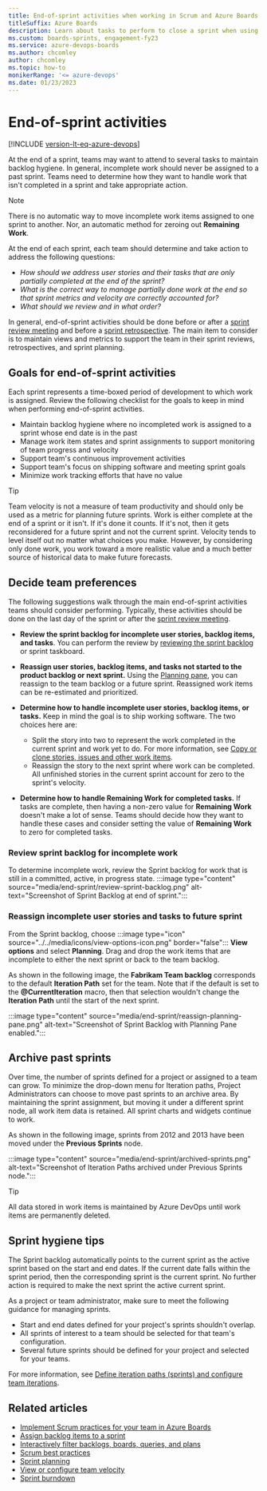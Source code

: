 ```yaml
---
title: End-of-sprint activities when working in Scrum and Azure Boards
titleSuffix: Azure Boards  
description: Learn about tasks to perform to close a sprint when using Scrum in Azure Boards. 
ms.custom: boards-sprints, engagement-fy23 
ms.service: azure-devops-boards 
ms.author: chcomley
author: chcomley
ms.topic: how-to
monikerRange: '<= azure-devops'
ms.date: 01/23/2023
---
```



# End-of-sprint activities

[!INCLUDE [version-lt-eq-azure-devops](../../includes/version-lt-eq-azure-devops.md)] 

<!--- https://github.com/MicrosoftDocs/azure-devops-docs/issues/12672 --> 

At the end of a sprint, teams may want to attend to several tasks to maintain backlog hygiene. In general, incomplete work should never be assigned to a past sprint. Teams need to determine how they want to handle work that isn't completed in a sprint and take appropriate action. 

> [!NOTE]   
> There is no automatic way to move incomplete work items assigned to one sprint to another. Nor, an automatic method for zeroing out **Remaining Work**.
  
At the end of each sprint, each team should determine and take action to address the following questions:  
- *How should we address user stories and their tasks that are only partially completed at the end of the sprint?*  
- *What is the correct way to manage partially done work at the end so that sprint metrics and velocity are correctly accounted for?*
- *What should we review and in what order?*

In general, end-of-sprint activities should be done before or after a [sprint review meeting](best-practices-scrum.md#sprint-review-meetings) and before a [sprint retrospective](best-practices-scrum.md#sprint-retrospective-meetings). The main item to consider is to maintain views and metrics to support the team in their sprint reviews, retrospectives, and sprint planning.  

## Goals for end-of-sprint activities  

Each sprint represents a time-boxed period of development to which work is assigned. Review the following checklist for the goals to keep in mind when performing end-of-sprint activities.  

- Maintain backlog hygiene where no incompleted work is assigned to a sprint whose end date is in the past 
- Manage work item states and sprint assignments to support monitoring of team progress and velocity 
- Support team's continuous improvement activities 
- Support team's focus on shipping software and meeting sprint goals 
- Minimize work tracking efforts that have no value 

> [!TIP]   
> Team velocity is not a measure of team productivity and should only be used as a metric for planning future sprints. Work is either complete at the end of a sprint or it isn't. If it's done it counts. If it's not, then it gets reconsidered for a future sprint and not the current sprint. Velocity tends to level itself out no matter what choices you make. However, by considering only done work, you work toward a more realistic value and a much better source of historical data to make future forecasts.


## Decide team preferences 

The following suggestions walk through the main end-of-sprint activities teams should consider performing. Typically, these activities should be done on the last day of the sprint or after the [sprint review meeting](best-practices-scrum.md#sprint-review-meetings). 

- **Review the sprint backlog for incomplete user stories, backlog items, and tasks**. You can perform the review by [reviewing the sprint backlog](#review-sprint-backlog) or sprint taskboard. 
 
- **Reassign user stories, backlog items, and tasks not started to the product backlog or next sprint.** Using the [Planning pane](#reassign), you can reassign to the team backlog or a future sprint. Reassigned work items can be re-estimated and prioritized.   

- **Determine how to handle incomplete user stories, backlog items, or tasks.** Keep in mind the goal is to ship working software. The two choices here are: 
	- Split the story into two to represent the work completed in the current sprint and work yet to do. For more information, see [Copy or clone stories, issues and other work items](../backlogs/copy-clone-work-items.md).
	- Reassign the story to the next sprint where work can be completed. All unfinished stories in the current sprint account for zero to the sprint's velocity.

- **Determine how to handle Remaining Work for completed tasks.** If tasks are complete, then having a non-zero value for **Remaining Work** doesn't make a lot of sense. Teams should decide how they want to handle these cases and consider setting the value of **Remaining Work** to zero for completed tasks.  


<a id="review-sprint-backlog" /> 

### Review sprint backlog for incomplete work

To determine incomplete work, review the Sprint backlog for work that is still in a committed, active, in progress state. 
:::image type="content" source="media/end-sprint/review-sprint-backlog.png" alt-text="Screenshot of Sprint Backlog at end of sprint.":::


<a id="reassign" /> 

### Reassign incomplete user stories and tasks to future sprint 

From the Sprint backlog, choose :::image type="icon" source="../../media/icons/view-options-icon.png" border="false"::: **View options** and select **Planning**. Drag and drop the work items that are incomplete to either the next sprint or back to the team backlog. 

As shown in the following image, the **Fabrikam Team backlog** corresponds to the default **Iteration Path** set for the team. Note that if the default is set to the **@CurrentIteration** macro, then that selection wouldn't change the **Iteration Path** until the start of the next sprint. 

:::image type="content" source="media/end-sprint/reassign-planning-pane.png" alt-text="Screenshot of Sprint Backlog with Planning Pane enabled.":::

 
## Archive past sprints

Over time, the number of sprints defined for a project or assigned to a team can grow. To minimize the drop-down menu for Iteration paths, Project Administrators can choose to move past sprints to an archive area. By maintaining the sprint assignment, but moving it under a different sprint node, all work item data is retained. All sprint charts and widgets continue to work. 

As shown in the following image, sprints from 2012 and 2013 have been moved under the **Previous Sprints** node. 

:::image type="content" source="media/end-sprint/archived-sprints.png" alt-text="Screenshot of Iteration Paths archived under Previous Sprints node.":::


> [!TIP]   
> All data stored in work items is maintained by Azure DevOps until work items are permanently deleted. 


## Sprint hygiene tips

The Sprint backlog automatically points to the current sprint as the active sprint based on the start and end dates. If the current date falls within the sprint period, then the corresponding sprint is the current sprint. No further action is required to make the next sprint the active current sprint.  

As a project or team administrator, make sure to meet the following guidance for managing sprints.

- Start and end dates defined for your project's sprints shouldn't overlap. 
- All sprints of interest to a team should be selected for that team's configuration.  
- Several future sprints should be defined for your project and selected for your teams.  
 
For more information, see [Define iteration paths (sprints) and configure team iterations](../../organizations/settings/set-iteration-paths-sprints.md).

## Related articles

- [Implement Scrum practices for your team in Azure Boards](scrum-overview.md)
- [Assign backlog items to a sprint](assign-work-sprint.md)  
- [Interactively filter backlogs, boards, queries, and plans](../backlogs/filter-backlogs-boards-plans.md)
- [Scrum best practices](best-practices-scrum.md)
- [Sprint planning](assign-work-sprint.md) 
- [View or configure team velocity](../../report/dashboards/team-velocity.md)  
- [Sprint burndown](../../report/dashboards/configure-sprint-burndown.md)  
 
